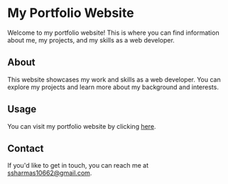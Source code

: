 # My Portfolio Website

Welcome to my portfolio website! This is where you can find information about me, my projects, and my skills as a web developer.

## About

This website showcases my work and skills as a web developer. You can explore my projects and learn more about my background and interests.

## Usage

You can visit my portfolio website by clicking [here](https://sanchi-t.github.io/portfolio).

## Contact

If you'd like to get in touch, you can reach me at [ssharmas10662@gmail.com](mailto:ssharmas10662@gmail.com).


